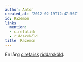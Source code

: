```yaml
---
author: Anton
created_at: '2012-02-19T12:47:56Z'
id: Razemon
links:
  mention:
  - cirefalisk
  - riddarsköld
title: Razemon
---
```


En lång [cirefalisk][] [riddarsköld].

  [cirefalisk]: cirefalisk
  [riddarsköld]: riddarsköld
